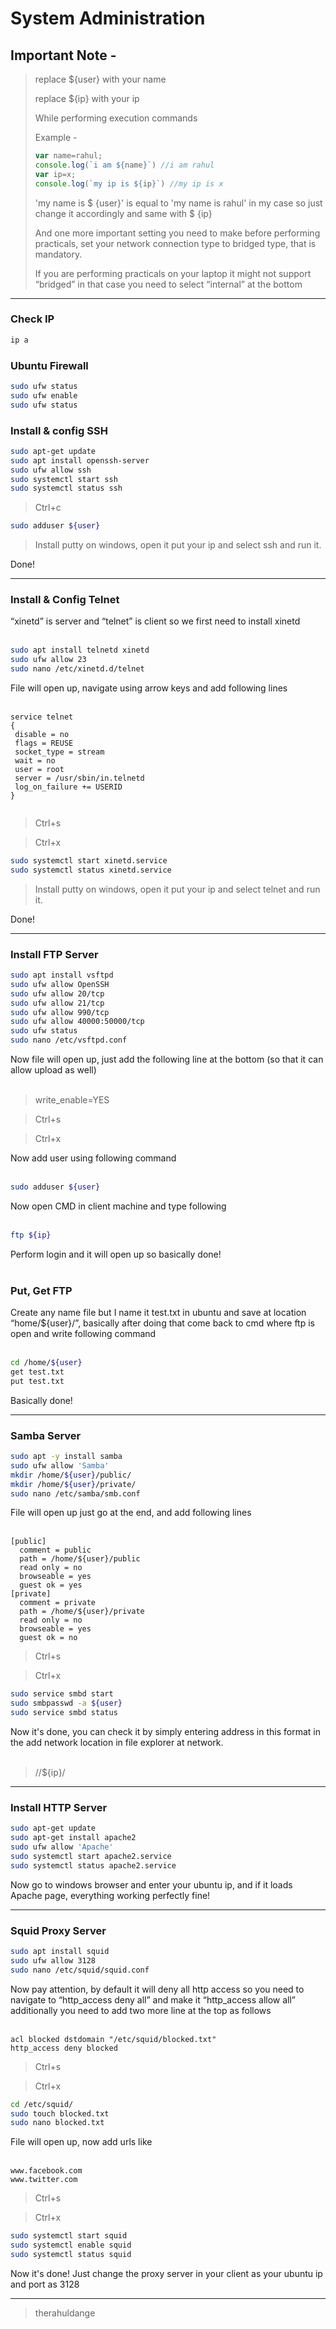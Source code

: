 # System Administration

## Important Note -

 

> replace ${user} with your name
> 
> 
> replace ${ip} with your ip
> 
> While performing execution commands 
> 
> Example - 
> 
> ```jsx
> var name=rahul;
> console.log(`i am ${name}`) //i am rahul
> var ip=x;
> console.log(`my ip is ${ip}`) //my ip is x
> ```
> 
> 'my name  is \$ \{user\}' is equal to 'my name is rahul' in my case so just change it accordingly and same with \$ \{ip\}
> 
> And one more important setting you need to make before performing practicals, set your network connection type to bridged type, that is mandatory.
>
> If you are performing practicals on your laptop it might not support “bridged” in that case you need to select “internal” at the bottom 
>

---

### Check IP

```bash
ip a
```

### Ubuntu Firewall

```bash
sudo ufw status 
sudo ufw enable
sudo ufw status
```

### Install & config SSH

```bash
sudo apt-get update
sudo apt install openssh-server
sudo ufw allow ssh
sudo systemctl start ssh
sudo systemctl status ssh
```

> Ctrl+c
> 

```bash
sudo adduser ${user}
```

> Install putty on windows, open it put your ip and select ssh and run it.
> 

<aside>
 Done!
</aside>

---

### Install & Config Telnet

<aside>
“xinetd” is server and “telnet” is client so we first need to install xinetd
<br/><br/>
</aside>

```bash
sudo apt install telnetd xinetd
sudo ufw allow 23
sudo nano /etc/xinetd.d/telnet
```

<aside>
File will open up, navigate using arrow keys and add following lines
<br/><br/>
</aside>

```text
service telnet
{
 disable = no
 flags = REUSE
 socket_type = stream
 wait = no
 user = root
 server = /usr/sbin/in.telnetd
 log_on_failure += USERID
}
  
``` 

> Ctrl+s
> 

> Ctrl+x
> 

```bash
sudo systemctl start xinetd.service
sudo systemctl status xinetd.service
```

> Install putty on windows, open it put your ip and select telnet and run it.
> 

<aside>
Done!

</aside>

---

### Install FTP Server

```bash
sudo apt install vsftpd
sudo ufw allow OpenSSH
sudo ufw allow 20/tcp
sudo ufw allow 21/tcp
sudo ufw allow 990/tcp
sudo ufw allow 40000:50000/tcp
sudo ufw status
sudo nano /etc/vsftpd.conf
```

<aside>
Now file will open up, just add the following line at the bottom (so that it can allow upload as well)
<br/><br/>
</aside>

> write_enable=YES
> 

> Ctrl+s
> 

> Ctrl+x
> 

<aside>
Now add user using following command
<br/><br/>
</aside>

```bash
sudo adduser ${user}
```

<aside>
Now open CMD in client machine and type following
<br/><br/>
</aside>

```bash
ftp ${ip}
```

<aside>
Perform login and it will open up so basically done!
<br/><br/>
</aside>

### Put, Get FTP

<aside>
Create any name file but I name it test.txt in ubuntu and save at location “home/${user}/”, basically after doing that come back to cmd where ftp is open and write following command
<br/><br/>
</aside>

```bash
cd /home/${user}
get test.txt
put test.txt
```

<aside>
Basically done!

</aside>

---

### Samba Server

```bash
sudo apt -y install samba 
sudo ufw allow 'Samba'
mkdir /home/${user}/public/
mkdir /home/${user}/private/
sudo nano /etc/samba/smb.conf
```

<aside>
File will open up just go at the end, and add following lines
<br/><br/>
</aside>

```
[public]
  comment = public 
  path = /home/${user}/public 
  read only = no
  browseable = yes 
  guest ok = yes
[private]
  comment = private 
  path = /home/${user}/private 
  read only = no
  browseable = yes 
  guest ok = no
```

> Ctrl+s
> 

> Ctrl+x
> 

```bash
sudo service smbd start
sudo smbpasswd -a ${user}
sudo service smbd status 
```

<aside>
Now it's done, you can check it by simply entering address in this format in the add network location in file explorer at network.
<br/><br/>
</aside>

> //${ip}/
> 

---

### Install HTTP Server

```bash
sudo apt-get update
sudo apt-get install apache2
sudo ufw allow 'Apache'
sudo systemctl start apache2.service
sudo systemctl status apache2.service
```

<aside>
Now go to windows browser and enter your ubuntu ip, and if it loads Apache page, everything working perfectly fine!

</aside>

---

### Squid Proxy Server

```bash
sudo apt install squid
sudo ufw allow 3128
sudo nano /etc/squid/squid.conf
```

<aside>
Now pay attention, by default it will deny all http access so you need to navigate to “http_access deny all” and make it “http_access allow all” additionally you need to add two more line at the top as follows
<br/><br/>
</aside>

```
acl blocked dstdomain "/etc/squid/blocked.txt"
http_access deny blocked
```

> Ctrl+s
> 

> Ctrl+x
> 

```bash
cd /etc/squid/
sudo touch blocked.txt
sudo nano blocked.txt
```

<aside>
 File will open up, now add urls like
<br/><br/>
</aside>

```
www.facebook.com
www.twitter.com
```

> Ctrl+s
> 

> Ctrl+x
> 

```bash
sudo systemctl start squid
sudo systemctl enable squid
sudo systemctl status squid
```

<aside>
Now it's done! Just change the proxy server in your client as your ubuntu ip and port as 3128

</aside>

---

> therahuldange 
